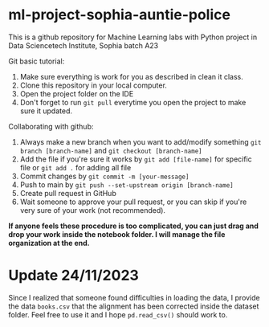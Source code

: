 # ml-project-sophia-auntie-police
This is a github repository for Machine Learning labs with Python project in Data Sciencetech Institute, Sophia batch A23

Git basic tutorial:
1. Make sure everything is work for you as described in clean it class.
2. Clone this repository in your local computer.
3. Open the project folder on the IDE
4. Don't forget to run `git pull` everytime you open the project to make sure it updated.

Collaborating with github:
1. Always make a new branch when you want to add/modify something `git branch [branch-name]` and `git checkout [branch-name]`
3. Add the file if you're sure it works by `git add [file-name]` for specific file or `git add .` for adding all file
4. Commit changes by `git commit -m [your-message]`
5. Push to main by `git push --set-upstream origin [branch-name]`
6. Create pull request in GitHub
7. Wait someone to approve your pull request, or you can skip if you're very sure of your work (not recommended).

**If anyone feels these procedure is too complicated, you can just drag and drop your work inside the notebook folder. I will manage the file organization at the end.**

# Update 24/11/2023
Since I realized that someone found difficulties in loading the data, I provide the data `books.csv` that the alignment has been corrected inside the dataset folder. Feel free to use it and I hope `pd.read_csv()` should work to.
